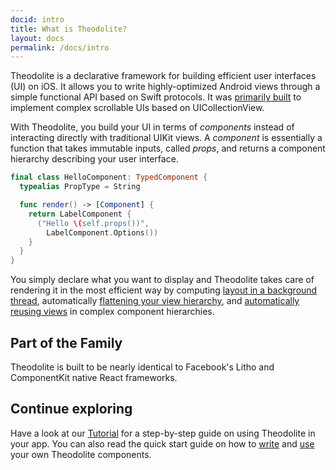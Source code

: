 ```yaml
---
docid: intro
title: What is Theodolite?
layout: docs
permalink: /docs/intro
---
```


Theodolite is a declarative framework for building efficient user interfaces (UI) on iOS. It allows you to write highly-optimized Android views through a simple functional API based on Swift protocols. It was [primarily built](/docs/uses) to implement complex scrollable UIs based on UICollectionView.

With Theodolite, you build your UI in terms of *components* instead of interacting directly with traditional UIKit views. A *component* is essentially a function that takes immutable inputs, called *props*, and returns a component hierarchy describing your user interface.

```swift
final class HelloComponent: TypedComponent {
  typealias PropType = String

  func render() -> [Component] {
    return LabelComponent {
      ("Hello \(self.props())", 
        LabelComponent.Options())
    }
  }
}
```

You simply declare what you want to display and Theodolite takes care of rendering it in the most efficient way by computing [layout in a background thread](/docs/asynchronous-layout), automatically [flattening your view hierarchy](/docs/view-flattening), and [automatically reusing views](/docs/recycling) in complex component hierarchies.

## Part of the Family

Theodolite is built to be nearly identical to Facebook's Litho and ComponentKit native React frameworks.

## Continue exploring

Have a look at our [Tutorial](/docs/tutorial) for a step-by-step guide on using Theodolite in your app. You can also read the quick start guide on how to [write](/docs/writing-components) and [use](/docs/using-components) your own Theodolite components.
